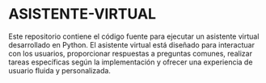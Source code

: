 # ASISTENTE-VIRTUAL
Este repositorio contiene el código fuente  para ejecutar un asistente virtual desarrollado en Python. El asistente virtual está diseñado para interactuar con los usuarios, proporcionar respuestas a preguntas comunes, realizar tareas específicas según la implementación y ofrecer una experiencia de usuario fluida y personalizada. 
